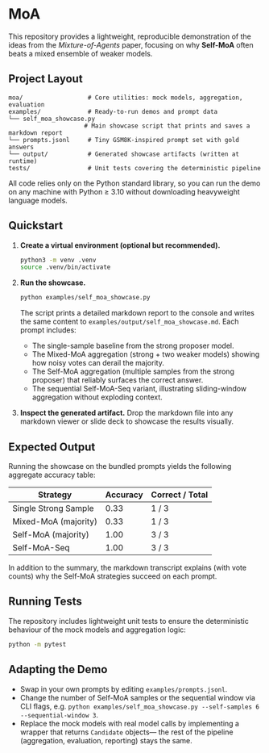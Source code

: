 # MoA

This repository provides a lightweight, reproducible demonstration of the ideas
from the *Mixture-of-Agents* paper, focusing on why **Self-MoA** often beats a
mixed ensemble of weaker models.

## Project Layout

```
moa/                  # Core utilities: mock models, aggregation, evaluation
examples/             # Ready-to-run demos and prompt data
└── self_moa_showcase.py
                     # Main showcase script that prints and saves a markdown report
└── prompts.jsonl     # Tiny GSM8K-inspired prompt set with gold answers
└── output/           # Generated showcase artifacts (written at runtime)
tests/                # Unit tests covering the deterministic pipeline
```

All code relies only on the Python standard library, so you can run the demo on
any machine with Python ≥ 3.10 without downloading heavyweight language models.

## Quickstart

1. **Create a virtual environment (optional but recommended).**
   ```bash
   python3 -m venv .venv
   source .venv/bin/activate
   ```

2. **Run the showcase.**
   ```bash
   python examples/self_moa_showcase.py
   ```

   The script prints a detailed markdown report to the console and writes the
   same content to `examples/output/self_moa_showcase.md`. Each prompt includes:

   * The single-sample baseline from the strong proposer model.
   * The Mixed-MoA aggregation (strong + two weaker models) showing how noisy
     votes can derail the majority.
   * The Self-MoA aggregation (multiple samples from the strong proposer) that
     reliably surfaces the correct answer.
   * The sequential Self-MoA-Seq variant, illustrating sliding-window
     aggregation without exploding context.

3. **Inspect the generated artifact.** Drop the markdown file into any markdown
   viewer or slide deck to showcase the results visually.

## Expected Output

Running the showcase on the bundled prompts yields the following aggregate
accuracy table:

| Strategy | Accuracy | Correct / Total |
| --- | --- | --- |
| Single Strong Sample | 0.33 | 1 / 3 |
| Mixed-MoA (majority) | 0.33 | 1 / 3 |
| Self-MoA (majority) | 1.00 | 3 / 3 |
| Self-MoA-Seq | 1.00 | 3 / 3 |

In addition to the summary, the markdown transcript explains (with vote counts)
why the Self-MoA strategies succeed on each prompt.

## Running Tests

The repository includes lightweight unit tests to ensure the deterministic
behaviour of the mock models and aggregation logic:

```bash
python -m pytest
```

## Adapting the Demo

* Swap in your own prompts by editing `examples/prompts.jsonl`.
* Change the number of Self-MoA samples or the sequential window via CLI flags,
  e.g. `python examples/self_moa_showcase.py --self-samples 6 --sequential-window 3`.
* Replace the mock models with real model calls by implementing a wrapper that
  returns `Candidate` objects— the rest of the pipeline (aggregation, evaluation,
  reporting) stays the same.
